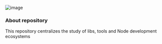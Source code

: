 ![image](https://github.com/ElJohnnie/js-node-studies/assets/54804502/744b2344-3557-4826-8363-6a461f3536ce)

### About repository

This repository centralizes the study of libs, tools and Node development ecosystems
